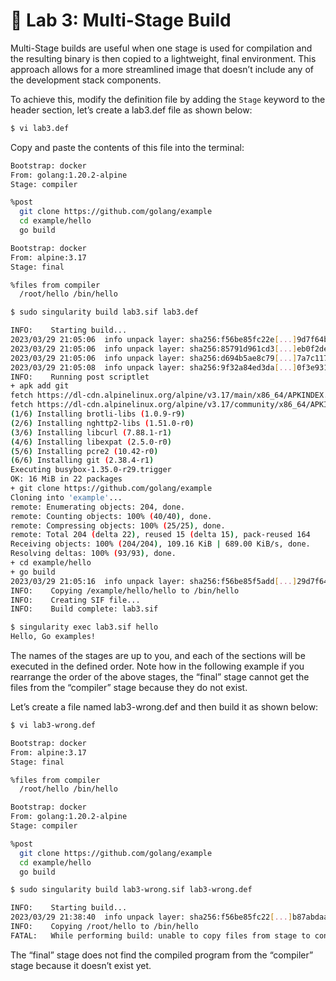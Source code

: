 # 📓 Lab 3: Multi-Stage Build

Multi-Stage builds are useful when one stage is used for compilation and the
resulting binary is then copied to a lightweight, final environment. This
approach allows for a more streamlined image that doesn’t include any of the
development stack components.

To achieve this,  modify the definition file by adding the `Stage` keyword to
the header section, let’s create a lab3.def file as shown below:

```bash
$ vi lab3.def
```

Copy and paste the contents of this file into the terminal:

```bash
Bootstrap: docker
From: golang:1.20.2-alpine
Stage: compiler

%post
  git clone https://github.com/golang/example
  cd example/hello
  go build

Bootstrap: docker
From: alpine:3.17
Stage: final

%files from compiler
  /root/hello /bin/hello
```

```bash
$ sudo singularity build lab3.sif lab3.def

INFO:    Starting build...
2023/03/29 21:05:06  info unpack layer: sha256:f56be85fc22e[...]9d7f64b87abdaa09
2023/03/29 21:05:06  info unpack layer: sha256:85791d961cd3[...]eb0f2de9127a7907
2023/03/29 21:05:06  info unpack layer: sha256:d694b5ae8c79[...]7a7c117c8545cbc6
2023/03/29 21:05:08  info unpack layer: sha256:9f32a84ed3da[...]0f3e9311a7ddf893
INFO:    Running post scriptlet
+ apk add git
fetch https://dl-cdn.alpinelinux.org/alpine/v3.17/main/x86_64/APKINDEX.tar.gz
fetch https://dl-cdn.alpinelinux.org/alpine/v3.17/community/x86_64/APKINDEX.tar.gz
(1/6) Installing brotli-libs (1.0.9-r9)
(2/6) Installing nghttp2-libs (1.51.0-r0)
(3/6) Installing libcurl (7.88.1-r1)
(4/6) Installing libexpat (2.5.0-r0)
(5/6) Installing pcre2 (10.42-r0)
(6/6) Installing git (2.38.4-r1)
Executing busybox-1.35.0-r29.trigger
OK: 16 MiB in 22 packages
+ git clone https://github.com/golang/example
Cloning into 'example'...
remote: Enumerating objects: 204, done.
remote: Counting objects: 100% (40/40), done.
remote: Compressing objects: 100% (25/25), done.
remote: Total 204 (delta 22), reused 15 (delta 15), pack-reused 164
Receiving objects: 100% (204/204), 109.16 KiB | 689.00 KiB/s, done.
Resolving deltas: 100% (93/93), done.
+ cd example/hello
+ go build
2023/03/29 21:05:16  info unpack layer: sha256:f56be85f5add[...]29d7f6487abdaa09
INFO:    Copying /example/hello/hello to /bin/hello
INFO:    Creating SIF file...
INFO:    Build complete: lab3.sif
```

```bash
$ singularity exec lab3.sif hello
Hello, Go examples!
```

The names of the stages are up to you, and each of the sections will be executed
in the defined order. Note how in the following example if you rearrange the
order of the above stages, the “final” stage cannot get the files from the
“compiler” stage because they do not exist.

Let’s create a file named lab3-wrong.def and then build it as shown below:

```bash
$ vi lab3-wrong.def

Bootstrap: docker
From: alpine:3.17
Stage: final

%files from compiler
  /root/hello /bin/hello

Bootstrap: docker
From: golang:1.20.2-alpine
Stage: compiler

%post
  git clone https://github.com/golang/example
  cd example/hello
  go build
```

```bash
$ sudo singularity build lab3-wrong.sif lab3-wrong.def 

INFO:    Starting build...
2023/03/29 21:38:40  info unpack layer: sha256:f56be85fc22[...]b87abdaa09
INFO:    Copying /root/hello to /bin/hello
FATAL:   While performing build: unable to copy files from stage to container fs: no source files found matching: /root/hello
```

The “final” stage does not find the compiled program from the “compiler” stage
because it doesn’t exist yet.
